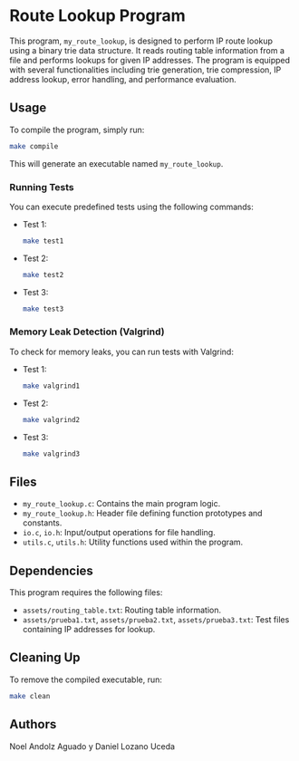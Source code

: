 # Route Lookup Program

This program, `my_route_lookup`, is designed to perform IP route lookup using a binary trie data structure. It reads routing table information from a file and performs lookups for given IP addresses. The program is equipped with several functionalities including trie generation, trie compression, IP address lookup, error handling, and performance evaluation.

## Usage

To compile the program, simply run:

```bash
make compile
```

This will generate an executable named `my_route_lookup`.

### Running Tests

You can execute predefined tests using the following commands:

- Test 1:
  ```bash
  make test1
  ```
- Test 2:
  ```bash
  make test2
  ```
- Test 3:
  ```bash
  make test3
  ```

### Memory Leak Detection (Valgrind)

To check for memory leaks, you can run tests with Valgrind:

- Test 1:
  ```bash
  make valgrind1
  ```
- Test 2:
  ```bash
  make valgrind2
  ```
- Test 3:
  ```bash
  make valgrind3
  ```

## Files

- `my_route_lookup.c`: Contains the main program logic.
- `my_route_lookup.h`: Header file defining function prototypes and constants.
- `io.c`, `io.h`: Input/output operations for file handling.
- `utils.c`, `utils.h`: Utility functions used within the program.

## Dependencies

This program requires the following files:

- `assets/routing_table.txt`: Routing table information.
- `assets/prueba1.txt`, `assets/prueba2.txt`, `assets/prueba3.txt`: Test files containing IP addresses for lookup.

## Cleaning Up

To remove the compiled executable, run:

```bash
make clean
```

## Authors

Noel Andolz Aguado y Daniel Lozano Uceda
